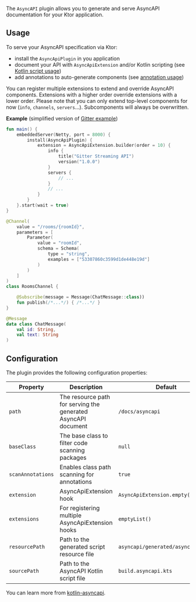 
The `AsyncAPI` plugin allows you to generate and serve AsyncAPI documentation for your Ktor application.

## Usage
To serve your AsyncAPI specification via Ktor:
- install the `AsyncApiPlugin` in you application
- document your API with `AsyncApiExtension` and/or Kotlin scripting (see [Kotlin script usage](https://github.com/asyncapi/kotlin-asyncapi#kotlin-script-usage))
- add annotations to auto-generate components (see [annotation usage](https://github.com/asyncapi/kotlin-asyncapi#annotation-usage))

You can register multiple extensions to extend and override AsyncAPI components. Extensions with a higher order override extensions with a lower order. Please note that you can only extend top-level components for now (`info`, `channels`, `servers`...). Subcomponents will always be overwritten.

**Example** (simplified version of [Gitter example](https://github.com/asyncapi/spec/blob/22c6f2c7a61846338bfbd43d81024cb12cf4ed5f/examples/gitter-streaming.yml))
```kotlin
fun main() {
    embeddedServer(Netty, port = 8000) {
        install(AsyncApiPlugin) {
            extension = AsyncApiExtension.builder(order = 10) {
                info {
                    title("Gitter Streaming API")
                    version("1.0.0")
                }
                servers {
                    // ...
                }
                // ...
            }
        }
    }.start(wait = true)
}

@Channel(
    value = "/rooms/{roomId}",
    parameters = [
        Parameter(
            value = "roomId",
            schema = Schema(
                type = "string",
                examples = ["53307860c3599d1de448e19d"]
            )
        )
    ]
)
class RoomsChannel {

    @Subscribe(message = Message(ChatMessage::class))
    fun publish(/*...*/) { /*...*/ }
}

@Message
data class ChatMessage(
    val id: String,
    val text: String
)
```

## Configuration
The plugin provides the following configuration properties:

| Property          | Description                                                   | Default                            |
|-------------------|---------------------------------------------------------------|------------------------------------|
| `path`            | The resource path for serving the generated AsyncAPI document | `/docs/asyncapi`                   |
| `baseClass`       | The base class to filter code scanning packages               | `null`                             |
| `scanAnnotations` | Enables class path scanning for annotations                   | `true`                             |
| `extension`       | AsyncApiExtension hook                                        | `AsyncApiExtension.empty()`        |
| `extensions`      | For registering multiple AsyncApiExtension hooks              | `emptyList()`                      |
| `resourcePath`    | Path to the generated script resource file                    | `asyncapi/generated/asyncapi.json` |
| `sourcePath`      | Path to the AsyncAPI Kotlin script file                       | `build.asyncapi.kts`               |

You can learn more from [kotlin-asyncapi](https://github.com/asyncapi/kotlin-asyncapi).
